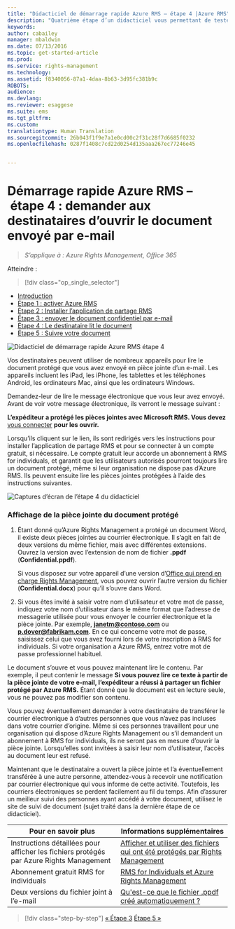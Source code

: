 ```yaml
---
title: "Didacticiel de démarrage rapide Azure RMS – étape 4 |Azure RMS"
description: "Quatrième étape d’un didacticiel vous permettant de tester rapidement Microsoft Azure Rights Management au sein de votre organisation en seulement 5 étapes qui devraient vous prendre moins de 15 minutes."
keywords: 
author: cabailey
manager: mbaldwin
ms.date: 07/13/2016
ms.topic: get-started-article
ms.prod: 
ms.service: rights-management
ms.technology: 
ms.assetid: f8340056-87a1-4daa-8b63-3d95fc381b9c
ROBOTS: 
audience: 
ms.devlang: 
ms.reviewer: esaggese
ms.suite: ems
ms.tgt_pltfrm: 
ms.custom: 
translationtype: Human Translation
ms.sourcegitcommit: 26b043f1f9e7a1e0cd00c2f31c28f7d6685f0232
ms.openlocfilehash: 0287f1408c7cd22d0254d135aaa267ec77246e45


---
```



# Démarrage rapide Azure RMS – étape 4 : demander aux destinataires d’ouvrir le document envoyé par e-mail

>*S’applique à : Azure Rights Management, Office 365*


Atteindre : 
> [!div class="op_single_selector"]
- [Introduction](quick-start-tutorial.md)
- [Étape 1 : activer Azure RMS](tutorial-step1.md)
- [Étape 2 : Installer l’application de partage RMS](tutorial-step2.md)
- [Étape 3 : envoyer le document confidentiel par e-mail](tutorial-step3.md)
- [Étape 4 : Le destinataire lit le document](tutorial-step4.md)
- [Étape 5 : Suivre votre document](tutorial-step5.md)


![Didacticiel de démarrage rapide Azure RMS étape 4](../media/AzRMS_QuickStartSteps4.PNG)

Vos destinataires peuvent utiliser de nombreux appareils pour lire le document protégé que vous avez envoyé en pièce jointe d’un e-mail. Les appareils incluent les iPad, les iPhone, les tablettes et les téléphones Android, les ordinateurs Mac, ainsi que les ordinateurs Windows.

Demandez-leur de lire le message électronique que vous leur avez envoyé. Avant de voir votre message électronique, ils verront le message suivant :

**L’expéditeur a protégé les pièces jointes avec Microsoft RMS. Vous devez** [vous connecter](http://aka.ms/rms)
      **pour les ouvrir.**

Lorsqu’ils cliquent sur le lien, ils sont redirigés vers les instructions pour installer l’application de partage RMS et pour se connecter à un compte gratuit, si nécessaire. Le compte gratuit leur accorde un abonnement à RMS for individuals, et garantit que les utilisateurs autorisés pourront toujours lire un document protégé, même si leur organisation ne dispose pas d’Azure RMS. Ils peuvent ensuite lire les pièces jointes protégées à l’aide des instructions suivantes.

![Captures d’écran de l’étape 4 du didacticiel](../media/AzRMS_Tutorial_4_Screenshots.png)

### Affichage de la pièce jointe du document protégé

1.  Étant donné qu’Azure Rights Management a protégé un document Word, il existe deux pièces jointes au courrier électronique. Il s’agit en fait de deux versions du même fichier, mais avec différentes extensions. Ouvrez la version avec l’extension de nom de fichier **.ppdf** (**Confidential.ppdf**).

    Si vous disposez sur votre appareil d’une version d’[Office qui prend en charge Rights Management](https://technet.microsoft.com/library/dn655136.aspx), vous pouvez ouvrir l’autre version du fichier (**Confidential.docx**) pour qu’il s’ouvre dans Word.

2.  Si vous êtes invité à saisir votre nom d’utilisateur et votre mot de passe, indiquez votre nom d’utilisateur dans le même format que l’adresse de messagerie utilisée pour vous envoyer le courrier électronique et la pièce jointe. Par exemple, **janetm@contoso.com** ou **p.dover@fabrikam.com**. En ce qui concerne votre mot de passe, saisissez celui que vous avez fourni lors de votre inscription à RMS for individuals. Si votre organisation a Azure RMS, entrez votre mot de passe professionnel habituel.

Le document s’ouvre et vous pouvez maintenant lire le contenu. Par exemple, il peut contenir le message **Si vous pouvez lire ce texte à partir de la pièce jointe de votre e-mail, l’expéditeur a réussi à partager un fichier protégé par Azure RMS.** Étant donné que le document est en lecture seule, vous ne pouvez pas modifier son contenu.

Vous pouvez éventuellement demander à votre destinataire de transférer le courrier électronique à d’autres personnes que vous n’avez pas incluses dans votre courrier d’origine. Même si ces personnes travaillent pour une organisation qui dispose d’Azure Rights Management ou s’il demandent un abonnement à RMS for individuals, ils ne seront pas en mesure d’ouvrir la pièce jointe. Lorsqu’elles sont invitées à saisir leur nom d’utilisateur, l’accès au document leur est refusé.

Maintenant que le destinataire a ouvert la pièce jointe et l’a éventuellement transférée à une autre personne, attendez-vous à recevoir une notification par courrier électronique qui vous informe de cette activité. Toutefois, les courriers électroniques se perdent facilement au fil du temps. Afin d’assurer un meilleur suivi des personnes ayant accédé à votre document, utilisez le site de suivi de document (sujet traité dans la dernière étape de ce didacticiel).

|Pour en savoir plus|Informations supplémentaires|
|--------------------------------|--------------------------|
|Instructions détaillées pour afficher les fichiers protégés par Azure Rights Management|[Afficher et utiliser des fichiers qui ont été protégés par Rights Management](../rms-client/sharing-app-view-use-files.md)|
|Abonnement gratuit RMS for individuals|[RMS for Individuals et Azure Rights Management](../understand-explore/rms-for-individuals.md)|
|Deux versions du fichier joint à l’e-mail|[Qu'est-ce que le fichier .ppdf créé automatiquement ?](../rms-client/sharing-app-dialog-box.md#what-s-the-ppdf-file-that-s-automatically-created)|


>[!div class="step-by-step"]
[« Étape 3](tutorial-step3.md)
[Étape 5 »](tutorial-step5.md)


<!--HONumber=Aug16_HO4-->


